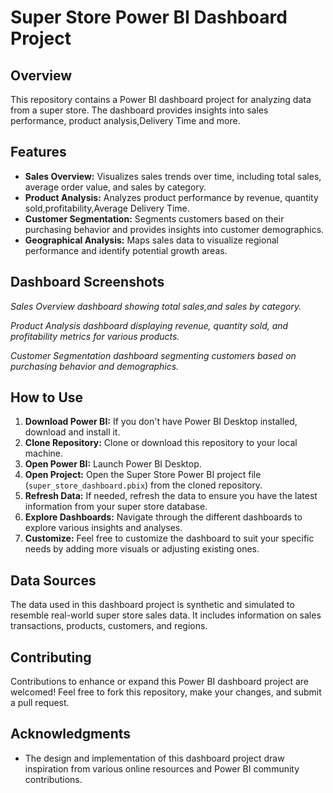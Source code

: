 # Super Store Power BI Dashboard Project

## Overview
This repository contains a Power BI dashboard project for analyzing data from a super store. The dashboard provides insights into sales performance, product analysis,Delivery Time and more.

## Features
- **Sales Overview:** Visualizes sales trends over time, including total sales, average order value, and sales by category.
- **Product Analysis:** Analyzes product performance by revenue, quantity sold,profitability,Average Delivery Time.
- **Customer Segmentation:** Segments customers based on their purchasing behavior and provides insights into customer demographics.
- **Geographical Analysis:** Maps sales data to visualize regional performance and identify potential growth areas.

## Dashboard Screenshots
*Sales Overview dashboard showing total sales,and sales by category.*


*Product Analysis dashboard displaying revenue, quantity sold, and profitability metrics for various products.*


*Customer Segmentation dashboard segmenting customers based on purchasing behavior and demographics.*

## How to Use
1. **Download Power BI:** If you don't have Power BI Desktop installed, download and install it.
2. **Clone Repository:** Clone or download this repository to your local machine.
3. **Open Power BI:** Launch Power BI Desktop.
4. **Open Project:** Open the Super Store Power BI project file (`super_store_dashboard.pbix`) from the cloned repository.
5. **Refresh Data:** If needed, refresh the data to ensure you have the latest information from your super store database.
6. **Explore Dashboards:** Navigate through the different dashboards to explore various insights and analyses.
7. **Customize:** Feel free to customize the dashboard to suit your specific needs by adding more visuals or adjusting existing ones.

## Data Sources
The data used in this dashboard project is synthetic and simulated to resemble real-world super store sales data.
It includes information on sales transactions, products, customers, and regions.

## Contributing
Contributions to enhance or expand this Power BI dashboard project are welcomed!
Feel free to fork this repository, make your changes, and submit a pull request.


## Acknowledgments
- The design and implementation of this dashboard project draw inspiration from various online resources and Power BI community contributions.
